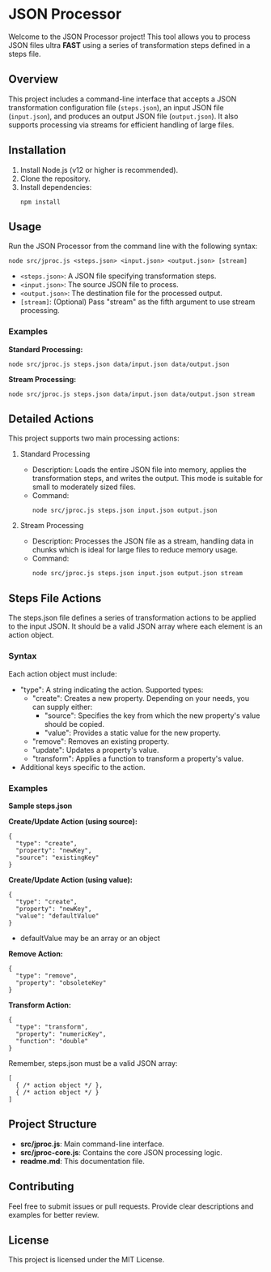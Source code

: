 # JSON Processor

Welcome to the JSON Processor project! This tool allows you to process JSON files ultra **FAST** using a series of transformation steps defined in a steps file.

## Overview

This project includes a command-line interface that accepts a JSON transformation configuration file (`steps.json`), an input JSON file (`input.json`), and produces an output JSON file (`output.json`). It also supports processing via streams for efficient handling of large files.

## Installation

1. Install Node.js (v12 or higher is recommended).
2. Clone the repository.
3. Install dependencies:
   ```
   npm install
   ```

## Usage

Run the JSON Processor from the command line with the following syntax:
```
node src/jproc.js <steps.json> <input.json> <output.json> [stream]
```

- `<steps.json>`: A JSON file specifying transformation steps.
- `<input.json>`: The source JSON file to process.
- `<output.json>`: The destination file for the processed output.
- `[stream]`: (Optional) Pass "stream" as the fifth argument to use stream processing.

### Examples

**Standard Processing:**
```
node src/jproc.js steps.json data/input.json data/output.json
```

**Stream Processing:**
```
node src/jproc.js steps.json data/input.json data/output.json stream
```

## Detailed Actions

This project supports two main processing actions:

1. Standard Processing  
   - Description: Loads the entire JSON file into memory, applies the transformation steps, and writes the output. This mode is suitable for small to moderately sized files.  
   - Command:  
     ```
     node src/jproc.js steps.json input.json output.json
     ```

2. Stream Processing  
   - Description: Processes the JSON file as a stream, handling data in chunks which is ideal for large files to reduce memory usage.  
   - Command:  
     ```
     node src/jproc.js steps.json input.json output.json stream
     ```

## Steps File Actions

The steps.json file defines a series of transformation actions to be applied to the input JSON. It should be a valid JSON array where each element is an action object.

### Syntax

Each action object must include:
- "type": A string indicating the action. Supported types:
  - "create": Creates a new property. Depending on your needs, you can supply either:
      - "source": Specifies the key from which the new property's value should be copied.
      - "value": Provides a static value for the new property.
  - "remove": Removes an existing property.
  - "update": Updates a property's value.
  - "transform": Applies a function to transform a property's value.
- Additional keys specific to the action.

### Examples

**Sample steps.json**




**Create/Update Action (using source):**
```
{
  "type": "create",
  "property": "newKey",
  "source": "existingKey"
}
```

**Create/Update Action (using value):**
```
{
  "type": "create",
  "property": "newKey",
  "value": "defaultValue"
}
```
- defaultValue may be an array or an object

**Remove Action:**
```
{
  "type": "remove",
  "property": "obsoleteKey"
}
```

**Transform Action:**
```
{
  "type": "transform",
  "property": "numericKey",
  "function": "double"
}
```

Remember, steps.json must be a valid JSON array:
```
[
  { /* action object */ },
  { /* action object */ }
]
```

## Project Structure

- **src/jproc.js**: Main command-line interface.
- **src/jproc-core.js**: Contains the core JSON processing logic.
- **readme.md**: This documentation file.

## Contributing

Feel free to submit issues or pull requests. Provide clear descriptions and examples for better review.

## License

This project is licensed under the MIT License.
